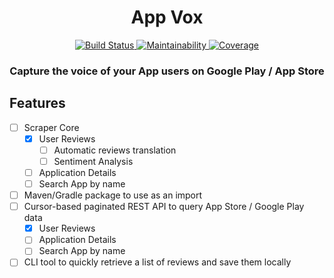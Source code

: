 <h1 align="center">
  App Vox
</h1>

<p align="center">
    <a href="https://travis-ci.com/fabiouu/AppVox">
        <img src="https://travis-ci.com/fabiouu/AppVox.svg?branch=master" alt="Build Status" />
    </a>
    <a href="https://codeclimate.com/github/fabiouu/AppVox/maintainability">
        <img src="https://api.codeclimate.com/v1/badges/6f0c3287d031b4f431ea/maintainability" alt="Maintainability" />
    </a>
    <a href="https://codecov.io/gh/fabiouu/AppVox">
        <img src="https://codecov.io/gh/fabiouu/AppVox/branch/master/graph/badge.svg" alt="Coverage" />
    </a>
</p>

<h3 align="center">
  Capture the voice of your App users on Google Play / App Store
</h3>


## Features
- [ ] Scraper Core
    - [x] User Reviews
        - [ ] Automatic reviews translation
        - [ ] Sentiment Analysis
    - [ ] Application Details
    - [ ] Search App by name
- [ ] Maven/Gradle package to use as an import
- [ ] Cursor-based paginated REST API to query App Store / Google Play data
    - [x] User Reviews
    - [ ] Application Details
    - [ ] Search App by name
- [ ] CLI tool to quickly retrieve a list of reviews and save them locally